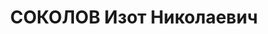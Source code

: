 ---
title: СОКОЛОВ Изот Николаевич
description: "Род. в 1892, русский, обр.: грамотный, зиновьевец. Проживал: Россия,\
  \ Красноярский кр., Курагинский р-н, Ольховка, Минусазолото. \n  Арестован 17.09.1936.\
  \ Обв. по ст. 58-7, 19-58-8, 58-10, 11. Приговор: выездная сессия ВК ВС СССР, 19.04.1937\
  \ – ВМН"
---